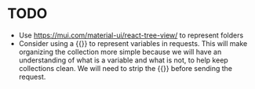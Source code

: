 # TODO

- Use https://mui.com/material-ui/react-tree-view/ to represent folders
- Consider using a {{}} to represent variables in requests. This will make organizing the collection more simple because we will have an understanding of what is a variable and what is not, to help keep collections clean. We will need to strip the {{}} before sending the request.
